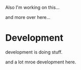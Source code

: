 Also I'm working on this...


and more over here...

# Development

development is doing stuff.


and a lot mroe development here.

